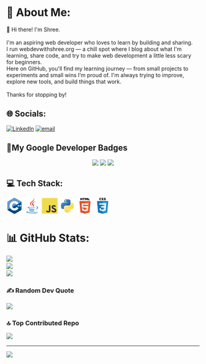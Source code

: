 # 💫 About Me:
👋 Hi there! I'm Shree.<br><br>I'm an aspiring web developer who loves to learn by building and sharing.<br>I run webdevwithshree.org — a chill spot where I blog about what I'm learning, share code, and try to make web development a little less scary for beginners.<br>Here on GitHub, you'll find my learning journey — from small projects to experiments and small wins I’m proud of. I'm always trying to improve, explore new tools, and build things that work.<br><br>Thanks for stopping by!<br>


## 🌐 Socials:
[![LinkedIn](https://img.shields.io/badge/LinkedIn-%230077B5.svg?style=flat&logo=linkedin&logoColor=white&scale=0.8)](www.linkedin.com/in/shreekala-pandey)
 [![email](https://img.shields.io/badge/Email-D14836?logo=gmail&logoColor=white)](mailto:shreekalapandey19@gmail.com) 
## 🏅My Google Developer Badges
<p align="center">
  <a href="https://link-to-badge1"><img src="https://developers.google.com/static/profile/badges/playlists/ml/get-started-image-product-search/badge.svg" width="120"/></a>
  <a href="https://link-to-badge2"><img src="https://developers.google.com/static/profile/badges/playlists/ml/get-started-object-detection/badge.svg" width="120"/></a>
  <a href="https://link-to-badge3"><img src="https://developers.google.com/static/profile/badges/recognitions/learnings/learnings.svg" width="120"/></a>
</p>

## 💻 Tech Stack:
<p><a target="_blank" href="https://raw.githubusercontent.com/devicons/devicon/master/icons/cplusplus/cplusplus-original.svg" style="display: inline-block;"><img src="https://raw.githubusercontent.com/devicons/devicon/master/icons/cplusplus/cplusplus-original.svg" alt="cplusplus" width="42" height="42" /></a>
<a target="_blank" href="https://raw.githubusercontent.com/devicons/devicon/master/icons/java/java-original.svg" style="display: inline-block;"><img src="https://raw.githubusercontent.com/devicons/devicon/master/icons/java/java-original.svg" alt="java" width="42" height="42" /></a>
<a target="_blank" href="https://raw.githubusercontent.com/devicons/devicon/master/icons/javascript/javascript-original.svg" style="display: inline-block;"><img src="https://raw.githubusercontent.com/devicons/devicon/master/icons/javascript/javascript-original.svg" alt="javascript" width="42" height="42" /></a>
<a target="_blank" href="https://raw.githubusercontent.com/devicons/devicon/master/icons/python/python-original.svg" style="display: inline-block;"><img src="https://raw.githubusercontent.com/devicons/devicon/master/icons/python/python-original.svg" alt="python" width="42" height="42" /></a>
<a target="_blank" href="https://raw.githubusercontent.com/devicons/devicon/master/icons/html5/html5-original-wordmark.svg" style="display: inline-block;"><img src="https://raw.githubusercontent.com/devicons/devicon/master/icons/html5/html5-original-wordmark.svg" alt="html5" width="42" height="42" /></a>
<a target="_blank" href="https://raw.githubusercontent.com/devicons/devicon/master/icons/css3/css3-original-wordmark.svg" style="display: inline-block;"><img src="https://raw.githubusercontent.com/devicons/devicon/master/icons/css3/css3-original-wordmark.svg" alt="css3" width="42" height="42" /></a></p>

# 📊 GitHub Stats:
![](https://github-readme-stats.vercel.app/api?username=shreekala-19&theme=dark&hide_border=false&include_all_commits=false&count_private=false)<br/>
![](https://nirzak-streak-stats.vercel.app/?user=shreekala-19&theme=dark&hide_border=false)<br/>
![](https://github-readme-stats.vercel.app/api/top-langs/?username=shreekala-19&theme=dark&hide_border=false&include_all_commits=false&count_private=false&layout=compact)

### ✍️ Random Dev Quote
![](https://quotes-github-readme.vercel.app/api?type=horizontal&theme=radical)

### 🔝 Top Contributed Repo
![](https://github-contributor-stats.vercel.app/api?username=shreekala-19&limit=5&theme=dark&combine_all_yearly_contributions=true)

---
[![](https://visitcount.itsvg.in/api?id=shreekala-19&icon=0&color=0)](https://visitcount.itsvg.in)

<!-- Proudly created with GPRM ( https://gprm.itsvg.in ) -->

<!--
**shreekala-19/shreekala-19** is a ✨ _special_ ✨ repository because its `README.md` (this file) appears on your GitHub profile.

Here are some ideas to get you started:

- 🔭 I’m currently working on ...
- 🌱 I’m currently learning ...
- 👯 I’m looking to collaborate on ...
- 🤔 I’m looking for help with ...
- 💬 Ask me about ...
- 📫 How to reach me: ...
- 😄 Pronouns: ...
- ⚡ Fun fact: ...
-->
